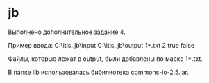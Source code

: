 # jb
Выполнено дополнительное задание 4.

Пример ввода: C:\itis_jb\input C:\itis_jb\output 1*.txt 2 true false

Файлы, которые лежат в output, были добавлены по маске 1*.txt.

В папке lib использовалась бибилиотека commons-io-2.5.jar.
